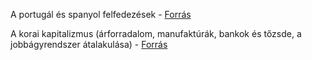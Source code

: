 A portugál és spanyol felfedezések - [Forrás](https://www.nkp.hu/tankonyv/tortenelem_10_nat2020/lecke_01_001)

A korai kapitalizmus (árforradalom, manufaktúrák, bankok és tőzsde, a jobbágyrendszer átalakulása) - [Forrás](https://www.nkp.hu/tankonyv/tortenelem_10_nat2020/lecke_01_002)
